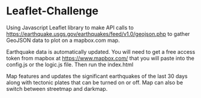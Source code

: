 # Leaflet-Challenge

Using Javascript Leaflet library to make API calls to https://earthquake.usgs.gov/earthquakes/feed/v1.0/geojson.php to gather GeoJSON data to plot on a mapbox.com map. 

Earthquake data is automatically updated. You will need to get a free access token from mapbox at https://www.mapbox.com/ that you will paste into the config.js or the logic.js file. Then run the index.html

Map features and updates the significant earthquakes of the last 30 days along with tectonic plates that can be turned on or off. Map can also be switch between streetmap and darkmap. 
